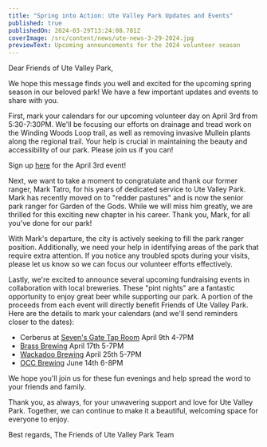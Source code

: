 ```yaml
---
title: "Spring into Action: Ute Valley Park Updates and Events"
published: true
publishedOn: 2024-03-29T13:24:08.781Z
coverImage: /src/content/news/ute-news-3-29-2024.jpg
previewText: Upcoming announcements for the 2024 volunteer season
---
```

Dear Friends of Ute Valley Park,

We hope this message finds you well and excited for the upcoming spring season in our beloved park! We have a few important updates and events to share with you.

First, mark your calendars for our upcoming volunteer day on April 3rd from 5:30-7:30PM. We'll be focusing our efforts on drainage and tread work on the Winding Woods Loop trail, as well as removing invasive Mullein plants along the regional trail. Your help is crucial in maintaining the beauty and accessibility of our park. Please join us if you can! 

Sign up [here](https://cerv.is/0132x4184) for the April 3rd event!

Next, we want to take a moment to congratulate and thank our former ranger, Mark Tatro, for his years of dedicated service to Ute Valley Park. Mark has recently moved on to "redder pastures" and is now the senior park ranger for Garden of the Gods. While we will miss him greatly, we are thrilled for this exciting new chapter in his career. Thank you, Mark, for all you've done for our park!

With Mark's departure, the city is actively seeking to fill the park ranger position. Additionally, we need your help in identifying areas of the park that require extra attention. If you notice any troubled spots during your visits, please let us know so we can focus our volunteer efforts effectively.

Lastly, we're excited to announce several upcoming fundraising events in collaboration with local breweries. These "pint nights" are a fantastic opportunity to enjoy great beer while supporting our park. A portion of the proceeds from each event will directly benefit Friends of Ute Valley Park. Here are the details to mark your calendars (and we'll send reminders closer to the dates):

* Cerberus at [Seven's Gate Tap Room](https://maps.app.goo.gl/B91xhWHEQrN3oDZp9) April 9th 4-7PM
* [B﻿rass Brewing](https://maps.app.goo.gl/sDssNPn4tA9NnK1fA) April 17th 5-7PM
* [W﻿ackadoo Brewing](https://maps.app.goo.gl/nH6eiqeStqgzvdbFA) April 25th 5-7PM
* [O﻿CC Brewing](https://maps.app.goo.gl/J5QY6TCwBgumGcoM6) June 14th 6-8PM

We hope you'll join us for these fun evenings and help spread the word to your friends and family.

Thank you, as always, for your unwavering support and love for Ute Valley Park. Together, we can continue to make it a beautiful, welcoming space for everyone to enjoy.

Best regards, The Friends of Ute Valley Park Team